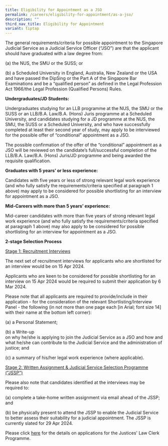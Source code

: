 ```yaml
---
title: Eligibility for Appointment as a JSO
permalink: /careers/eligibility-for-appointment/as-a-jso/
description: ""
third_nav_title: Eligibility for Appointment
variant: tiptap
---
```

<p>The general requirements/criteria for possible appointment to the Singapore Judicial Service as a Judicial Service Officer (“JSO”) are that the applicant should have graduated with a law degree from:</p><p>(a) the NUS, the SMU or the SUSS; or</p><p>(b) a Scheduled University in England, Australia, New Zealand or the USA and have passed the DipSing or the Part A of the Singapore Bar Examinations and be a “qualified person” as defined in the Legal Profession Act 1966/the Legal Profession (Qualified Persons) Rules.</p><p><strong>Undergraduates/JD Students:</strong></p><p>Undergraduates studying for an LLB programme at the NUS, the SMU or the SUSS or an LLB/B.A. Law/B.A. (Hons) Juris programme at a Scheduled University, and candidates studying for a JD programme at the NUS, the SMU, the SUSS or a Scheduled University, and who have successfully completed at least their second year of study, may apply to be interviewed for the possible offer of “conditional” appointment as a JSO.</p><p>The possible confirmation of the offer of the “conditional” appointment as a JSO will be reviewed on the candidate’s full/successful completion of the LLB/B.A. Law/B.A. (Hons) Juris/JD programme and being awarded the requisite qualification.</p><p><strong>Graduates with 5 years’ or less experience:</strong></p><p>Candidates with five years or less of strong relevant legal work experience (and who fully satisfy the requirements/criteria specified at paragraph 1 above) may apply to be considered for possible shortlisting for an interview for appointment as a JSO.</p><p><strong>Mid-Careers with more than 5 years’ experience:</strong></p><p>Mid-career candidates with more than five years of strong relevant legal work experience (and who fully satisfy the requirements/criteria specified at paragraph 1 above) may also apply to be considered for possible shortlisting for an interview for appointment as a JSO.</p><p><strong>2-stage Selection Process</strong></p><p><u>Stage 1: Recruitment Interviews</u></p><p>The next set of recruitment interviews for applicants who are shortlisted for an interview would be on 15 Apr 2024.</p><p>Applicants who are keen to be considered for possible shortlisting for an interview on 15 Apr 2024 would be required to submit their application by 6 Mar 2024.</p><p>Please note that all applicants are required to provide/include in their application - for the consideration of the relevant Shortlisting/Interview Panel - the following (in not more than one page each [in Arial; font size 14] with their name at the bottom left corner):</p><p>(a) a Personal Statement;</p><p>(b) a Write-up<br>on why he/she is applying to join the Judicial Service as a JSO and how and what he/she can contribute to the Judicial Service and the administration of justice; and</p><p>(c) a summary of his/her legal work experience (where applicable).</p><p><u>Stage 2: Written Assignment &amp; Judicial Service Selection Programme ("JSSP")</u></p><p>Please also note that candidates identified at the interviews may be required to:</p><p>(a) complete a take-home written assignment via email ahead of the JSSP; and</p><p>(b) be physically present to attend the JSSP to enable the Judicial Service to better assess their suitability for a judicial appointment. The JSSP is currently slated for 29 Apr 2024.</p><p>Please click <a href="/careers/eligibility-for-appointment/graduates-jlc" rel="noopener noreferrer nofollow" target="_blank">here</a> for the details on applications for the Justices' Law Clerk Programme.</p>
